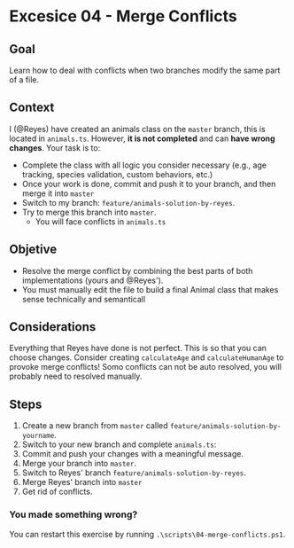 # Excesice 04 - Merge Conflicts

## Goal
Learn how to deal with conflicts when two branches modify the same part of a file.

## Context
I (@Reyes) have created an animals class on the `master` branch, this is located in `animals.ts`. However, **it is not completed** and can **have wrong changes**. Your task is to:
- Complete the class with all logic you consider necessary (e.g., age tracking, species validation, custom behaviors, etc.)
- Once your work is done, commit and push it to your branch, and then merge it into `master`
- Switch to my branch: `feature/animals-solution-by-reyes`.
- Try to merge this branch into `master`.
    - You will face conflicts in `animals.ts`

## Objetive
- Resolve the merge conflict by combining the best parts of both implementations (yours and @Reyes').
- You must manually edit the file to build a final Animal class that makes sense technically and semanticall

## Considerations
Everything that Reyes have done is not perfect. This is so that you can choose changes.
Consider creating `calculateAge` and `calculateHumanAge` to provoke merge conflicts!
Somo conflicts can not be auto resolved, you will probably need to resolved manually.

## Steps
1. Create a new branch from `master` called `feature/animals-solution-by-yourname`.
2. Switch to your new branch and complete `animals.ts`:
3. Commit and push your changes with a meaningful message.
4. Merge your branch into `master`.
5. Switch to Reyes' branch `feature/animals-solution-by-reyes`.
6. Merge Reyes' branch into `master`
7. Get rid of conflicts.


### You made something wrong?
You can restart this exercise by running `.\scripts\04-merge-conflicts.ps1`.